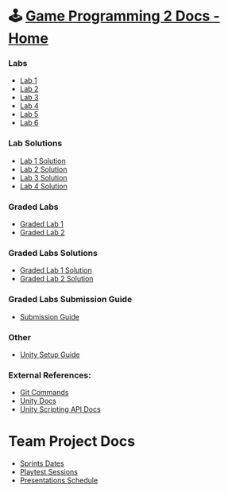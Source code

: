 <html>
<head>
    <link rel="shortcut icon" type="image/x-icon" href="favicon.ico?">
</head>
</html>

# 🕹️ [Game Programming 2 Docs - Home](https://abdullahzen.github.io/game-programming-docs/)

### Labs
* [Lab 1](./labs/lab_1.md)
* [Lab 2](./labs/lab_2.md)
* [Lab 3](./labs/lab_3.md)
* [Lab 4](./labs/lab_4.md)
* [Lab 5](./labs/lab_5.md)
* [Lab 6](./labs/lab_6.md)

### Lab Solutions
* [Lab 1 Solution](https://github.com/abdullahzen/game-programming-solutions/tree/main/Lab_1_Solution)
* [Lab 2 Solution](https://github.com/abdullahzen/game-programming-solutions/tree/main/Lab_2_Solution)
* [Lab 3 Solution](https://github.com/abdullahzen/game-programming-solutions/tree/main/Lab_3_Solution)
* [Lab 4 Solution](https://github.com/abdullahzen/game-programming-solutions/tree/main/Lab_4_Solution)


### Graded Labs
* [Graded Lab 1](./graded_labs/graded_lab_1.md)
* [Graded Lab 2](./graded_labs/graded_lab_2.md)

### Graded Labs Solutions
* [Graded Lab 1 Solution](https://github.com/abdullahzen/game-programming-solutions/tree/main/Graded_Lab_1_Solution)
* [Graded Lab 2 Solution](https://github.com/abdullahzen/game-programming-solutions/tree/main/Graded_Lab_2_Solution)

### Graded Labs Submission Guide
* [Submission Guide](./graded_labs/submission_guide.md)

### Other
* [Unity Setup Guide](./unity_install.md)

### External References:
* [Git Commands](https://git-scm.com/docs/git)
* [Unity Docs](https://docs.unity3d.com/2021.3/Documentation/Manual/index.html)
* [Unity Scripting API Docs](https://docs.unity3d.com/2021.3/Documentation/ScriptReference/index.html)

# Team Project Docs
* [Sprints Dates](./project/sprint_dates.md)
* [Playtest Sessions](./project/playtest_sessions.md)
* [Presentations Schedule](./project/presentations.md)
